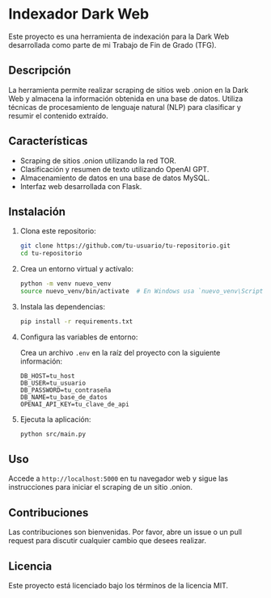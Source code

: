 # Indexador Dark Web

Este proyecto es una herramienta de indexación para la Dark Web desarrollada como parte de mi Trabajo de Fin de Grado (TFG).

## Descripción

La herramienta permite realizar scraping de sitios web .onion en la Dark Web y almacena la información obtenida en una base de datos. Utiliza técnicas de procesamiento de lenguaje natural (NLP) para clasificar y resumir el contenido extraído.

## Características

- Scraping de sitios .onion utilizando la red TOR.
- Clasificación y resumen de texto utilizando OpenAI GPT.
- Almacenamiento de datos en una base de datos MySQL.
- Interfaz web desarrollada con Flask.

## Instalación

1. Clona este repositorio:

    ```bash
    git clone https://github.com/tu-usuario/tu-repositorio.git
    cd tu-repositorio
    ```

2. Crea un entorno virtual y actívalo:

    ```bash
    python -m venv nuevo_venv
    source nuevo_venv/bin/activate  # En Windows usa `nuevo_venv\Scripts\activate`
    ```

3. Instala las dependencias:

    ```bash
    pip install -r requirements.txt
    ```

4. Configura las variables de entorno:

    Crea un archivo `.env` en la raíz del proyecto con la siguiente información:

    ```env
    DB_HOST=tu_host
    DB_USER=tu_usuario
    DB_PASSWORD=tu_contraseña
    DB_NAME=tu_base_de_datos
    OPENAI_API_KEY=tu_clave_de_api
    ```

5. Ejecuta la aplicación:

    ```bash
    python src/main.py
    ```

## Uso

Accede a `http://localhost:5000` en tu navegador web y sigue las instrucciones para iniciar el scraping de un sitio .onion.

## Contribuciones

Las contribuciones son bienvenidas. Por favor, abre un issue o un pull request para discutir cualquier cambio que desees realizar.

## Licencia

Este proyecto está licenciado bajo los términos de la licencia MIT.
